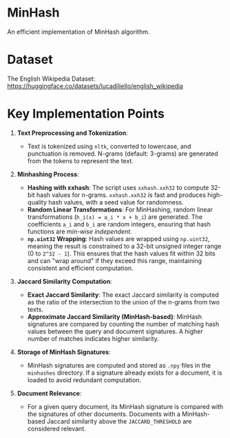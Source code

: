 # MinHash
An efficient implementation of MinHash algorithm.

# Dataset
The English Wikipedia Dataset:
https://huggingface.co/datasets/lucadiliello/english_wikipedia

# Key Implementation Points

1. **Text Preprocessing and Tokenization**:
   - Text is tokenized using `nltk`, converted to lowercase, and punctuation is removed. N-grams (default: 3-grams) are generated from the tokens to represent the text.

2. **Minhashing Process**:
   - **Hashing with xxhash**: The script uses `xxhash.xxh32` to compute 32-bit hash values for n-grams. `xxhash.xxh32` is fast and produces high-quality hash values, with a seed value for randomness.
   - **Random Linear Transformations**: For MinHashing, random linear transformations (`h_i(x) = a_i * x + b_i`) are generated. The coefficients `a_i` and `b_i` are random integers, ensuring that hash functions are *min-wise independent*.
   - **`np.uint32` Wrapping**: Hash values are wrapped using `np.uint32`, meaning the result is constrained to a 32-bit unsigned integer range (0 to `2^32 - 1`). This ensures that the hash values fit within 32 bits and can "wrap around" if they exceed this range, maintaining consistent and efficient computation.

3. **Jaccard Similarity Computation**:
   - **Exact Jaccard Similarity**: The exact Jaccard similarity is computed as the ratio of the intersection to the union of the n-grams from two texts.
   - **Approximate Jaccard Similarity (MinHash-based)**: MinHash signatures are compared by counting the number of matching hash values between the query and document signatures. A higher number of matches indicates higher similarity.

4. **Storage of MinHash Signatures**:
   - MinHash signatures are computed and stored as `.npy` files in the `minhashes` directory. If a signature already exists for a document, it is loaded to avoid redundant computation.

5. **Document Relevance**:
   - For a given query document, its MinHash signature is compared with the signatures of other documents. Documents with a MinHash-based Jaccard similarity above the `JACCARD_THRESHOLD` are considered relevant.
